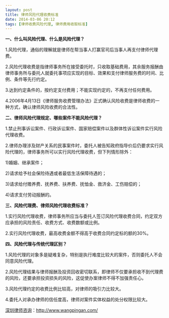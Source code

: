 ```yaml
---
layout: post
title: 律师风险代理收费标准
date: 2014-03-06 20:12
tags: [律师收费风险代理, 律师费用收取标准]
---
```

<strong>一、什么叫风险代理、什么是风险代理？</strong>

1.风险代理，通俗的理解就是律师在帮当事人打赢官司后当事人再支付律师代理费。

2.风险代理收费是指律师事务所在接受委托时，只收取基础费用，其余服务报酬由律师事务所与委托人就委托事项应实现的目标、效果和支付律师服务费的时间、比例、条件等先行约定。

3.达到约定条件的，按约定支付费用；不能实现约定的，不再支付任何费用。

4.2006年4月13日《律师服务收费管理办法》正式确认风险收费是律师收费的一种方式，确认律师风险收费的合法性。

<strong>二、律师风险代理规定、哪些案件不能风险代理？</strong>

1.禁止刑事诉讼案件、行政诉讼案件、国家赔偿案件以及群体性诉讼案件实行风险代理收费。

2.律师办理涉及财产关系的民事案件时，委托人被告知政府指导价后仍要求实行风险代理的，律师事务所可以实行风险代理收费，但下列情形除外：

1)婚姻、继承案件；

2)请求给予社会保险待遇或者最低生活保障待遇的；

3)请求给付赡养费、抚养费、扶养费、抚恤金、救济金、工伤赔偿的；

4)请求支付劳动报酬的。

<strong>三、风险代理费、律师风险代理收费标准？</strong>

1.实行风险代理收费，律师事务所应当与委托人签订风险代理收费合同，约定双方应承担的风险责任、收费方式、收费数额或比例。

2.实行风险代理收费，最高收费金额不得高于收费合同约定标的额的30%。

<strong>四、风险代理与传统代理区别？</strong>

1.风险代理的对象多是疑难复杂，特别是执行难度比较大的案件，否则委托人不会同意风险代理。

2.风险代理结果与律师报酬及投资回收密切联系，即律师不仅要承担收不到代理费的风险，还要承担投资损失的风险，这促使办案律师不得不加强责任心。

3.风险代理约定的收费比例比较高，对律师的吸引力比较大。

4.委托人对承办律师的信任度高，律师对案件实体权益的处分权限比较大。

<a href="http://www.wangpingan.com/">深圳律师咨询</a>：<a href="http://www.wangpingan.com/">http://www.wangpingan.com/</a>

